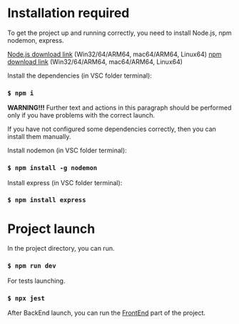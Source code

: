 # Installation required

To get the project up and running correctly, you need to install Node.js, npm nodemon, express.

[Node.js download link](https://nodejs.org/en/download/current) (Win32/64/ARM64, mac64/ARM64, Linux64)
[npm download link](https://www.npmjs.com/package/download) (Win32/64/ARM64, mac64/ARM64, Linux64)

Іnstall the dependencies (in VSC folder terminal):

### `$ npm i`

**WARNING!!!** Further text and actions in this paragraph should be performed only if you have problems with the correct launch.

If you have not configured some dependencies correctly, then you can install them manually.

Install nodemon (in VSC folder terminal):

### `$ npm install -g nodemon`

Install express (in VSC folder terminal):

### `$ npm install express`

# Project launch

In the project directory, you can run.

### `$ npm run dev`

For tests launching.

### `$ npx jest`

After BackEnd launch, you can run the [FrontEnd](https://github.com/Dimdim28/to_do_list_frontend) part of the project.
